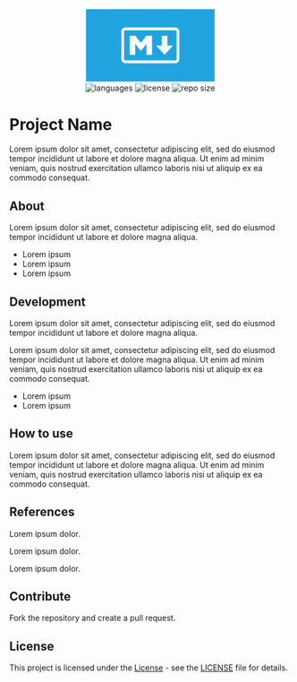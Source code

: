 <div align="center">
  <img src="markdown.png" width="230px" />
</div>

<div align="center">
  <img src="https://img.shields.io/github/languages/count/leandro-santi/readme-templates?color=%231E90FF&style=flat-square" alt="languages" />
  <img src="https://img.shields.io/github/license/leandro-santi/readme-templates?color=%231E90FF&style=flat-square" alt="license" />
  <img src="https://img.shields.io/github/repo-size/leandro-santi/readme-templates?color=%231E90FF&style=flat-square" alt="repo size" />
</div>

# Project Name

Lorem ipsum dolor sit amet, consectetur adipiscing elit, sed do eiusmod tempor incididunt ut labore et dolore magna aliqua. Ut enim ad minim veniam, quis nostrud exercitation ullamco laboris nisi ut aliquip ex ea commodo consequat.

## About

Lorem ipsum dolor sit amet, consectetur adipiscing elit, sed do eiusmod tempor incididunt ut labore et dolore magna aliqua.

* Lorem ipsum
* Lorem ipsum
* Lorem ipsum

## Development

Lorem ipsum dolor sit amet, consectetur adipiscing elit, sed do eiusmod tempor incididunt ut labore et dolore magna aliqua. 

Lorem ipsum dolor sit amet, consectetur adipiscing elit, sed do eiusmod tempor incididunt ut labore et dolore magna aliqua. Ut enim ad minim veniam, quis nostrud exercitation ullamco laboris nisi ut aliquip ex ea commodo consequat.

* Lorem ipsum
* Lorem ipsum

## How to use

Lorem ipsum dolor sit amet, consectetur adipiscing elit, sed do eiusmod tempor incididunt ut labore et dolore magna aliqua. Ut enim ad minim veniam, quis nostrud exercitation ullamco laboris nisi ut aliquip ex ea commodo consequat.

## References

Lorem ipsum dolor.

Lorem ipsum dolor.

Lorem ipsum dolor.

## Contribute

Fork the repository and create a pull request.

## License

This project is licensed under the [License](https://pt.wikipedia.org/wiki/Licen%C3%A7a_de_software) - see the [LICENSE](LICENSE) file for details.